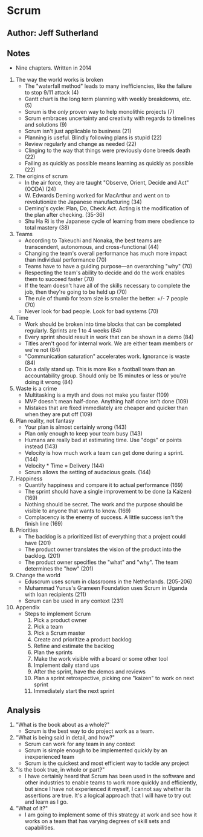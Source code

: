 # Scrum
## Author: Jeff Sutherland

## Notes

- Nine chapters. Written in 2014

1. The way the world works is broken
    - The "waterfall method" leads to many inefficiencies, like the failure to stop 9/11 attack (4)
    - Gantt chart is the long term planning with weekly breakdowns, etc. (5)
    - Scrum is the _only_ proven way to help monolithic projects (7)
    - Scrum embraces uncertainty and creativity with regards to timelines and solutions (9)
    - Scrum isn't just applicable to business (21)
    - Planning is useful. Blindly following plans is stupid (22)
    - Review regularly and change as needed (22)
    - Clinging to the way that things were previously done breeds death (22)
    - Failing as quickly as possible means learning as quickly as possible (22)
2. The origins of scrum
    - In the air force, they are taught "Observe, Orient, Decide and Act" (OODA) (24)
    - W. Edwards Deming worked for MacArthur and went on to revolutionize the Japanese manufacturing (34)
    - Deming's cycle: Plan, Do, Check Act. Acting is the modification of the plan after checking. (35-36)
    - Shu Ha Ri is the Japanese cycle of learning from mere obedience to total mastery (38)
3. Teams
    - According to Takeuchi and Nonaka, the best teams are transcendent, autonomous, and cross-functional (44)
    - Changing the team's overall performance has much more impact than individual performance (70)
    - Teams have to have a guiding purpose—an overarching "why" (70)
    - Respecting the team's ability to decide and do the work enables them to succeed faster (70)
    - If the team doesn't have all of the skills necessary to complete the job, then they're going to be held up (70)
    - The rule of thumb for team size is smaller the better: +/- 7 people (70)
    - Never look for bad people. Look for bad systems (70)
4. Time
    - Work should be broken into time blocks that can be completed regularly. Sprints are 1 to 4 weeks (84)
    - Every sprint should result in work that can be shown in a demo (84)
    - Titles aren't good for internal work. We are either team members or we're not (84)
    - "Communication saturation" accelerates work. Ignorance is waste (84)
    - Do a daily stand up. This is more like a football team than an accountability group. Should only be 15 minutes or less or you're doing it wrong (84)
5. Waste is a crime
    - Multitasking is a myth and does not make you faster (109)
    - MVP doesn't mean half-done. Anything half done isn't done (109)
    - Mistakes that are fixed immediately are cheaper and quicker than when they are put off (109)
6. Plan reality, not fantasy
    - Your plan is almost certainly wrong (143)
    - Plan only enough to keep your team busy (143)
    - Humans are really bad at estimating time. Use "dogs" or points instead (143)
    - Velocity is how much work a team can get done during a sprint. (144)
    - Velocity * Time = Delivery (144)
    - Scrum allows the setting of audacious goals. (144)
7. Happiness
    - Quantify happiness and compare it to actual performance (169)
    - The sprint should have a single improvement to be done (a Kaizen) (169)
    - Nothing should be secret. The work and the purpose should be visible to anyone that wants to know. (169)
    - Complacency is the enemy of success. A little success isn't the finish line (169)
8. Priorities
    - The backlog is a prioritized list of everything that a project could have (201)
    - The product owner translates the vision of the product into the backlog. (201)
    - The product owner specifies the "what" and "why". The team determines the "how" (201)
9. Change the world
    - Eduscrum uses scrum in classrooms in the Netherlands. (205-206)
    - Muhammad Yunus's Grameen Foundation uses Scrum in Uganda with loan recipients (211)
    - Scrum can be used in any context (231)
10. Appendix
    - Steps to implement Scrum
        1. Pick a product owner
        2. Pick a team
        3. Pick a Scrum master
        4. Create and prioritize a product backlog
        5. Refine and estimate the backlog
        6. Plan the sprints
        7. Make the work visible with a board or some other tool
        8. Implement daily stand ups
        9. After the sprint, have the demos and reviews
        10. Plan a sprint retrospective, picking one "kaizen" to work on next sprint
        11. Immediately start the next sprint

## Analysis
1. "What is the book about as a whole?"
    - Scrum is the best way to do project work as a team.
2. "What is being said in detail, and how?"
    - Scrum can work for any team in any context
    - Scrum is simple enough to be implemented quickly by an inexperienced team
    - Scrum is the quickest and most efficient way to tackle any project
3. "Is the book true, in whole or part?"
    - I have certainly heard that Scrum has been used in the software and other industries to enable teams to work more quickly and efficiently, but since I have not experienced it myself, I cannot say whether its assertions are true. It's a logical approach that I will have to try out and learn as I go.
4. "What of it?"
    - I am going to implement some of this strategy at work and see how it works on a team that has varying degrees of skill sets and capabilities. 
